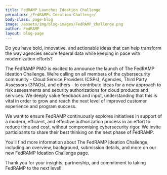 ```yaml
---
title: FedRAMP Launches Ideation Challenge
permalink: /FedRAMPs-Ideation-Challenge/
body-class: page-blog
image: /assets/img/blog-images/FedRAMP_challenge.png
author: FedRAMP
layout: blog-page
---
```

Do you have bold, innovative, and actionable ideas that can help transform the way agencies secure federal data while keeping in pace with modernization efforts? 

The FedRAMP PMO is excited to announce the launch of The FedRAMP Ideation Challenge. We’re calling on all members of the cybersecurity community - Cloud Service Providers (CSPs), Agencies, Third Party Assessors (3PAOs), and others - to contribute ideas for a new approach to risk assessments and security authorizations for cloud products and services. We deeply value feedback and input, understanding that this is vital in order to grow and reach the next level of improved customer experience and program success.  

We want to ensure FedRAMP continuously explores initiatives in support of a modern, efficient, and effective authorization process in an effort to reduce time and cost, without compromising cybersecurity rigor. We invite participants to share their best thinking on the next phase of FedRAMP.  

You’ll find more information about The FedRAMP Ideation Challenge, including an overview, background, submission details, and more on our new FedRAMP Ideation Challenge page. 

Thank you for your insights, partnership, and commitment to taking FedRAMP to the next level!

